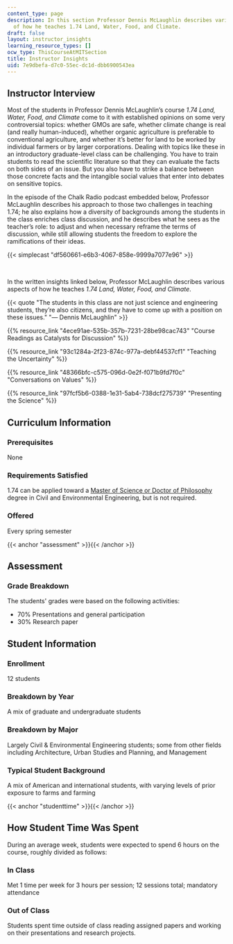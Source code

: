 ```yaml
---
content_type: page
description: In this section Professor Dennis McLaughlin describes various aspects
  of how he teaches 1.74 Land, Water, Food, and Climate.
draft: false
layout: instructor_insights
learning_resource_types: []
ocw_type: ThisCourseAtMITSection
title: Instructor Insights
uid: 7e9dbefa-d7c0-55ec-dc1d-dbb6900543ea
---
```

## Instructor Interview

Most of the students in Professor Dennis McLaughlin’s course *1.74 Land, Water, Food, and Climate* come to it with established opinions on some very controversial topics: whether GMOs are safe, whether climate change is real (and really human-induced), whether organic agriculture is preferable to conventional agriculture, and whether it’s better for land to be worked by individual farmers or by larger corporations. Dealing with topics like these in an introductory graduate-level class can be challenging. You have to train students to read the scientific literature so that they can evaluate the facts on both sides of an issue. But you also have to strike a balance between those concrete facts and the intangible social values that enter into debates on sensitive topics. 

In the episode of the Chalk Radio podcast embedded below, Professor McLaughlin describes his approach to those two challenges in teaching 1.74; he also explains how a diversity of backgrounds among the students in the class enriches class discussion, and he describes what he sees as the teacher’s role: to adjust and when necessary reframe the terms of discussion, while still allowing students the freedom to explore the ramifications of their ideas.  

{{< simplecast "df560661-e6b3-4067-858e-9999a7077e96" >}}

 

In the written insights linked below, Professor McLaughlin describes various aspects of how he teaches *1.74 Land, Water, Food, and Climate*.

{{< quote "The students in this class are not just science and engineering students, they’re also citizens, and they have to come up with a position on these issues." "— Dennis McLaughlin" >}}

{{% resource_link "4ece91ae-535b-357b-7231-28be98cac743" "Course Readings as Catalysts for Discussion" %}}

{{% resource_link "93c1284a-2f23-874c-977a-debf44537cf1" "Teaching the Uncertainty" %}}

{{% resource_link "48366bfc-c575-096d-0e2f-f071b9fd7f0c" "Conversations on Values" %}}

{{% resource_link "97fcf5b6-0388-1e31-5ab4-738dcf275739" "Presenting the Science" %}}

## Curriculum Information

### Prerequisites

None

### Requirements Satisfied

1.74 can be applied toward a [Master of Science or Doctor of Philosophy](https://cee.mit.edu/graduate/graduate-degree/) degree in Civil and Environmental Engineering, but is not required.

### Offered

Every spring semester

{{< anchor "assessment" >}}{{< /anchor >}}

## Assessment

### Grade Breakdown

The students' grades were based on the following activities:

- 70% Presentations and general participation
- 30% Research paper

## Student Information

### Enrollment

12 students

### Breakdown by Year

A mix of graduate and undergraduate students

### Breakdown by Major

Largely Civil & Environmental Engineering students; some from other fields including Architecture, Urban Studies and Planning, and Management

### Typical Student Background

A mix of American and international students, with varying levels of prior exposure to farms and farming

{{< anchor "studenttime" >}}{{< /anchor >}}

## How Student Time Was Spent

During an average week, students were expected to spend 6 hours on the course, roughly divided as follows:

### In Class

Met 1 time per week for 3 hours per session; 12 sessions total; mandatory attendance

### Out of Class

Students spent time outside of class reading assigned papers and working on their presentations and research projects.